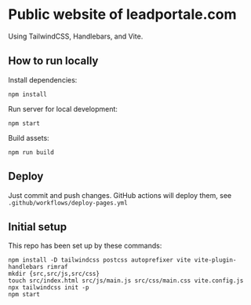 # Public website of leadportale.com

Using TailwindCSS, Handlebars, and Vite.

## How to run locally

Install dependencies:

```shell
npm install
```

Run server for local development:

```shell
npm start
```

Build assets:

```shell
npm run build
```

## Deploy

Just commit and push changes. GitHub actions will deploy them, see `.github/workflows/deploy-pages.yml`

## Initial setup

This repo has been set up by these commands:

    npm install -D tailwindcss postcss autoprefixer vite vite-plugin-handlebars rimraf
    mkdir {src,src/js,src/css}
    touch src/index.html src/js/main.js src/css/main.css vite.config.js
    npx tailwindcss init -p
    npm start
